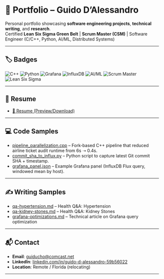 # 📂 Portfolio – Guido D’Alessandro

Personal portfolio showcasing **software engineering projects**, **technical writing**, and **research**.  
Certified **Lean Six Sigma Green Belt** | **Scrum Master (CSM)** | Software Engineer (C/C++, Python, AI/ML, Distributed Systems)

---

## 🏷️ Badges
![C++](https://img.shields.io/badge/C++-00599C?logo=cplusplus&logoColor=white)
![Python](https://img.shields.io/badge/Python-3776AB?logo=python&logoColor=white)
![Grafana](https://img.shields.io/badge/Grafana-F46800?logo=grafana&logoColor=white)
![InfluxDB](https://img.shields.io/badge/InfluxDB-22ADF6?logo=influxdb&logoColor=white)
![AI/ML](https://img.shields.io/badge/AI%2FML-Research-green)
![Scrum Master](https://img.shields.io/badge/Certified-Scrum%20Master-blue)
![Lean Six Sigma](https://img.shields.io/badge/Lean%20Six%20Sigma-Green%20Belt-brightgreen)

---

## 📑 Resume
- [📄 Resume (Preview/Download)](https://github.com/gdalessandro/Portfolio/raw/main/DAlessandro_Combined_Resume.pdf)  

---

## 💻 Code Samples
- [pipeline_parallelization.cpp](pipeline_parallelization.cpp) – Fork-based C++ pipeline that reduced airline ticket audit runtime from 6s ➝ 0.4s.  
- [commit_sha_to_influx.py](commit_sha_to_influx.py) – Python script to capture latest Git commit SHA + timestamp.  
- [grafana_panel.json](grafana_panel.json) – Example Grafana panel (InfluxDB Flux query, windowed mean by host).  

---

## ✍️ Writing Samples
- [qa-hypertension.md](qa-hypertension.md) – Health Q&A: Hypertension  
- [qa-kidney-stones.md](qa-kidney-stones.md) – Health Q&A: Kidney Stones  
- [grafana-optimizations.md](grafana-optimizations.md) – Technical article on Grafana query optimization  

---

## 📬 Contact
- **Email**: [guiducho@comcast.net](mailto:guiducho@comcast.net)  
- **LinkedIn**: [linkedin.com/in/guido-d-alessandro-59b56022](https://www.linkedin.com/in/guido-d-alessandro-59b56022/)  
- **Location**: Remote / Florida (relocating)  

---
